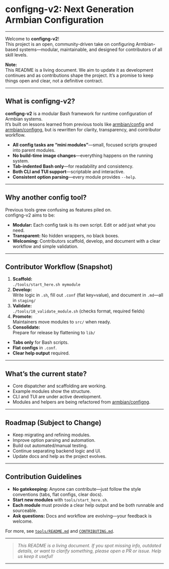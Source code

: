 # configng-v2: Next Generation Armbian Configuration

---

Welcome to **configng-v2**!  
This project is an open, community-driven take on configuring Armbian-based systems—modular, maintainable, and designed for contributors of all skill levels.

**Note:**  
This README is a living document. We aim to update it as development continues and as contributions shape the project. It’s a promise to keep things open and clear, not a definitive contract.

---

## What is configng-v2?

**configng-v2** is a modular Bash framework for runtime configuration of Armbian systems.  
It’s built on lessons learned from previous tools like [armbian/config](https://github.com/armbian/config) and [armbian/configng](https://github.com/armbian/configng), but is rewritten for clarity, transparency, and contributor workflow.

- **All config tasks are “mini modules”**—small, focused scripts grouped into parent modules.
- **No build-time image changes**—everything happens on the running system.
- **Tab-indented Bash only**—for readability and consistency.
- **Both CLI and TUI support**—scriptable and interactive.
- **Consistent option parsing**—every module provides `--help`.

---

## Why another config tool?

Previous tools grew confusing as features piled on.  
configng-v2 aims to be:

- **Modular:** Each config task is its own script. Edit or add just what you need.
- **Transparent:** No hidden wrappers, no black boxes.
- **Welcoming:** Contributors scaffold, develop, and document with a clear workflow and simple validation.

---

## Contributor Workflow (Snapshot)

1. **Scaffold:**  
   `./tools/start_here.sh mymodule`
2. **Develop:**  
   Write logic in `.sh`, fill out `.conf` (flat key=value), and document in `.md`—all in `staging/`
3. **Validate:**  
   `./tools/10_validate_module.sh` (checks format, required fields)
4. **Promote:**  
   Maintainers move modules to `src/` when ready.
5. **Consolidate:**  
   Prepare for release by flattening to `lib/`

- **Tabs only** for Bash scripts.
- **Flat configs** in `.conf`.
- **Clear help output** required.

---

## What’s the current state?

- Core dispatcher and scaffolding are working.
- Example modules show the structure.
- CLI and TUI are under active development.
- Modules and helpers are being refactored from [armbian/configng](https://github.com/armbian/configng).

---

## Roadmap (Subject to Change)

- Keep migrating and refining modules.
- Improve option parsing and automation.
- Build out automated/manual testing.
- Continue separating backend logic and UI.
- Update docs and help as the project evolves.

---

## Contribution Guidelines

- **No gatekeeping:** Anyone can contribute—just follow the style conventions (tabs, flat configs, clear docs).
- **Start new modules** with `tools/start_here.sh`.
- **Each module** must provide a clear help output and be both runnable and sourceable.
- **Ask questions:** Docs and workflow are evolving—your feedback is welcome.

For more, see [`tools/README.md`](tools/README.md) and [`CONTRIBUTING.md`](CONTRIBUTING.md).

---

> *This README is a living document. If you spot missing info, outdated details, or want to clarify something, please open a PR or issue. Help us keep it useful!*

---